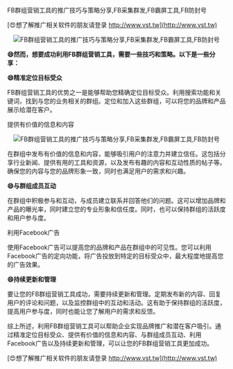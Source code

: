 FB群组营销工具的推广技巧与策略分享,FB采集群发,FB霸屏工具,FB防封号

[😍想了解推广相关软件的朋友请登录 http://www.vst.tw](http://www.vst.tw)

 <center><img src="https://vst.tw/MP4/tuiguang/png/0.png" alt="FB群组营销工具的推广技巧与策略分享,FB采集群发,FB霸屏工具,FB防封号"></center>

**😄然而，想要成功利用FB群组营销工具，需要一些技巧和策略。以下是一些分享：**

**😄精准定位目标受众**

FB群组营销工具的优势之一是能够帮助您精确定位目标受众。利用搜索功能和关键词，找到与您的业务相关的群组。定位和加入这些群组，可以将您的品牌和产品展示给潜在客户。

提供有价值的信息和内容

 <center><img src="https://vst.tw/MP4/tuiguang/png/0.png" alt="FB群组营销工具的推广技巧与策略分享,FB采集群发,FB霸屏工具,FB防封号"></center>

在群组中发布有价值的信息和内容，能够吸引用户的注意力并建立信任。这包括分享行业新闻、提供有用的工具和资源，以及发布有趣的内容和互动性质的帖子等。确保您的内容与您的品牌形象一致，同时也满足用户的需求和兴趣。

**😄与群组成员互动**

在群组中积极参与和互动，与成员建立联系并回答他们的问题。这可以增加品牌和产品的曝光率，同时建立您的专业形象和信任度。同时，也可以保持群组的活跃度和用户参与度。

利用Facebook广告

使用Facebook广告可以提高您的品牌和产品在群组中的可见性。您可以利用Facebook广告的定向功能，将广告投放到特定的目标受众中，最大程度地提高您的广告效果。

**😄持续更新和管理**

要让您的FB群组营销工具成功，需要持续更新和管理。定期发布新的内容、回复用户的评论和问题，以及监控群组中的互动和活动。这有助于保持群组的活跃度，提高用户参与度，同时也能让您了解用户的需求和反馈。

综上所述，利用FB群组营销工具可以帮助企业实现品牌推广和潜在客户吸引。通过精准定位目标受众、提供有价值的信息和内容、与群组成员互动、利用Facebook广告以及持续更新和管理，可以让您的FB群组营销工具更加成功。

[😍想了解推广相关软件的朋友请登录 http://www.vst.tw](http://www.vst.tw)



